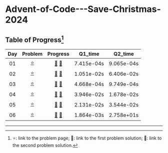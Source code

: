 # Advent-of-Code---Save-Christmas-2024

## Table of Progress[^1]
|Day|Problem|Progress|Q1_time|Q2_time|
|:---:|:---:|:---:|:---:|:---:|
|01|[:star:](https://adventofcode.com/2024/day/1)|[:bell:](./Python/D1_1.py) [:gift:](./Python/D1_2.py)|7.415e-04s|9.065e-04s|
|02|[:star:](https://adventofcode.com/2024/day/2)|[:bell:](./Python/D2_1.py) [:gift:](./Python/D2_2.py)|1.051e-02s|6.406e-02s|
|03|[:star:](https://adventofcode.com/2024/day/3)|[:bell:](./Python/D3_1.py) [:gift:](./Python/D3_2.py)|4.668e-04s|9.749e-04s|
|04|[:star:](https://adventofcode.com/2024/day/4)|[:bell:](./Python/D4_1.py) [:gift:](./Python/D4_2.py)|3.946e-02s|1.678e-02s|
|05|[:star:](https://adventofcode.com/2024/day/5)|[:bell:](./Python/D5_1.py) [:gift:](./Python/D5_2.py)|2.131e-02s|3.544e-02s|
|06|[:star:](https://adventofcode.com/2024/day/6)|[:bell:](./Python/D6_1.py) [:gift:](./Python/D6_2.py)|1.864e-03s|2.758e+01s|

-----------------------------

[^1]: :star:: link to the problem page; :bell:: link to the first problem solution; :gift:: link to the second problem solution. 